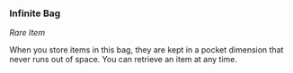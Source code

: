 ### Infinite Bag
_Rare Item_

When you store items in this bag, they are kept in a pocket dimension that never runs out of space. You can retrieve an item at any time.
